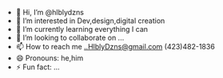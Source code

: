 - 👋 Hi, I’m @hlblydzns
- 👀 I’m interested in Dev,design,digital creation
- 🌱 I’m currently learning everything I can
- 💞️ I’m looking to collaborate on ...
- 📫 How to reach me ..HlblyDzns@gmail.com (423)482-1836
- 😄 Pronouns: he,him
- ⚡ Fun fact: ...

<!---
hlblydzns/hlblydzns is a ✨ special ✨ repository because its `README.md` (this file) appears on your GitHub profile.
You can click the Preview link to take a look at your changes.
--->
